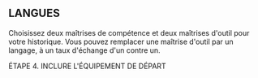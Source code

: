 ## LANGUES


Choisissez deux maîtrises de compétence et deux maîtrises
d'outil pour votre historique. Vous pouvez remplacer une
maîtrise d'outil par un langage, à un taux d'échange d'un
contre un.

ÉTAPE 4. INCLURE L'ÉQUIPEMENT DE DÉPART